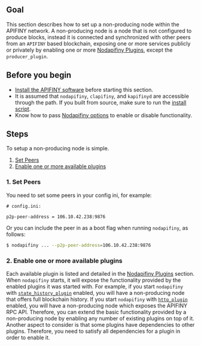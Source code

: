 
## Goal

This section describes how to set up a non-producing node within the APIFINY network. A non-producing node is a node that is not configured to produce blocks, instead it is connected and synchronized with other peers from an `APIFINY` based blockchain, exposing one or more services publicly or privately by enabling one or more [Nodapifiny Plugins](../../03_plugins/index.md), except the `producer_plugin`.

## Before you begin

* [Install the APIFINY software](../../../00_install/index.md) before starting this section.
* It is assumed that `nodapifiny`, `clapifiny`, and `kapifinyd` are accessible through the path. If you built from source, make sure to run the [install script](../../../00_install/01_build-from-source/03_install-apifiny-binaries.md).
* Know how to pass [Nodapifiny options](../../02_usage/00_nodapifiny-options.md) to enable or disable functionality.

## Steps

To setup a non-producing node is simple. 

1. [Set Peers](#1-set-peers)
2. [Enable one or more available plugins](#2-enable-one-or-more-available-plugins)

### 1. Set Peers

You need to set some peers in your config ini, for example:

```console
# config.ini:

p2p-peer-address = 106.10.42.238:9876
```

Or you can include the peer in as a boot flag when running `nodapifiny`, as follows:

```sh
$ nodapifiny ... --p2p-peer-address=106.10.42.238:9876
```

### 2. Enable one or more available plugins

Each available plugin is listed and detailed in the [Nodapifiny Plugins](../../03_plugins/index.md) section. When `nodapifiny` starts, it will expose the functionality provided by the enabled plugins it was started with. For example, if you start `nodapifiny` with [`state_history_plugin`](../../03_plugins/state_history_plugin/index.md) enabled, you will have a non-producing node that offers full blockchain history. If you start `nodapifiny` with [`http_plugin`](../../03_plugins/http_plugin/index.md) enabled, you will have a non-producing node which exposes the APIFINY RPC API. Therefore, you can extend the basic functionality provided by a non-producing node by enabling any number of existing plugins on top of it. Another aspect to consider is that some plugins have dependencies to other plugins. Therefore, you need to satisfy all dependencies for a plugin in order to enable it.
